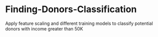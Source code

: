 # Finding-Donors-Classification
Apply feature scaling and different training models to classify potential donors with income greater than 50K
